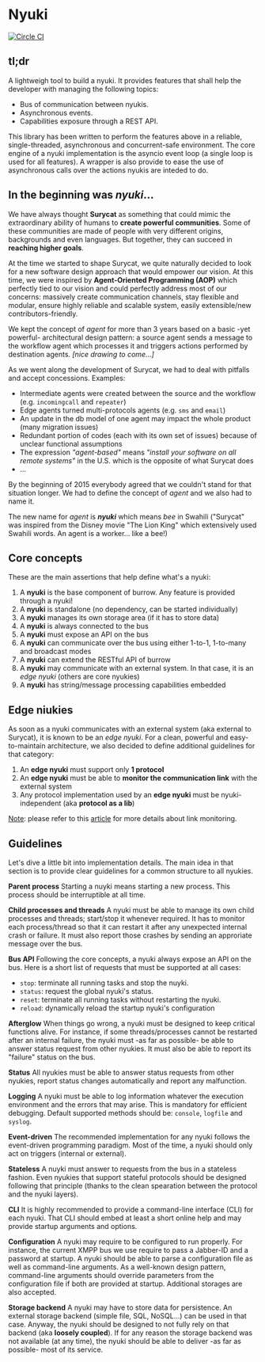 # Nyuki

[![Circle CI](https://circleci.com/gh/optiflows/nyuki.svg?style=svg&circle-token=13ac14e1fa136c3488cb48b32ce52347d398e08b)](https://circleci.com/gh/optiflows/nyuki)

## tl;dr
A lightweigh tool to build a nyuki. It provides features that shall help the developer with managing the following topics:

* Bus of communication between nyukis.
* Asynchronous events.
* Capabilities exposure through a REST API.

This library has been written to perform the features above in a reliable, single-threaded, asynchronous and concurrent-safe environment.
The core engine of a nyuki implementation is the asyncio event loop (a single loop is used for all features). A wrapper is also provide to ease the use of asynchronous calls over the actions nyukis are inteded to do.

## In the beginning was _**nyuki**_...
We have always thought **Surycat** as something that could mimic the extraordinary ability of humans to **create powerful communities**. Some of these communities are made of people with very different origins, backgrounds and even languages. But together, they can succeed in **reaching higher goals**.

At the time we started to shape Surycat, we quite naturally decided to look for a new software design approach that would empower our vision. At this time, we were inspired by **Agent-Oriented Programming (AOP)** which perfectly tied to our vision and could perfectly address most of our concerns: massively create communication channels, stay flexible and modular, ensure highly reliable and scalable system, easily extensible/new contributors-friendly.

We kept the concept of _agent_ for more than 3 years based on a basic -yet powerful- architectural design pattern: a source agent sends a message to the workflow agent which processes it and triggers actions performed by destination agents.
_[nice drawing to come...]_

As we went along the development of Surycat, we had to deal with pitfalls and accept concessions. Examples:
* Intermediate agents were created between the source and the workflow (e.g. `incomingcall` and `repeater`)
* Edge agents turned multi-protocols agents (e.g. `sms` and `email`)
* An update in the db model of one agent may impact the whole product (many migration issues)
* Redundant portion of codes (each with its own set of issues) because of unclear functional assumptions
* The expression _"agent-based"_ means _"install your software on all remote systems"_ in the U.S. which is the opposite of what Surycat does
* ...

By the beginning of 2015 everybody agreed that we couldn't stand for that situation longer. We had to define the concept of _agent_ and we also had to name it.

The new name for _agent_ is _**nyuki**_ which means _bee_ in Swahili ("Surycat" was inspired from the Disney movie "The Lion King" which extensively used Swahili words. An agent is a worker... like a bee!)

## Core concepts
These are the main assertions that help define what's a nyuki:

1. A **nyuki** is the base component of burrow. Any feature is provided through a nyuki!
2. A **nyuki** is standalone (no dependency, can be started individually)
3. A **nyuki** manages its own storage area (if it has to store data)
4. A **nyuki** is always connected to the bus
5. A **nyuki** must expose an API on the bus
6. A **nyuki** can communicate over the bus using either 1-to-1, 1-to-many and broadcast modes
7. A **nyuki** can extend the RESTful API of burrow
8. A **nyuki** may communicate with an external system. In that case, it is an _edge nyuki_ (others are core nyukies)
9. A **nyuki** has string/message processing capabilities embedded

## Edge niukies
As soon as a nyuki communicates with an external system (aka external to Surycat), it is known to be an _edge nyuki_. For a clean, powerful and easy-to-maintain architecture, we also decided to define additional guidelines for that category:

1. An **edge nyuki** must support only **1 protocol**
2. An **edge nyuki** must be able to **monitor the communication link** with the external system
3. Any protocol implementation used by an **edge nyuki** must be nyuki-independent (aka **protocol as a lib**)

<u>Note</u>: please refer to this [article](https://wiki.surycat.io/Specs/Monitoring) for more details about link monitoring.

## Guidelines
Let's dive a little bit into implementation details. The main idea in that section is to provide clear guidelines for a common structure to all nyukies.

**Parent process**
Starting a nuyki means starting a new process. This process should be interruptible at all time.

**Child processes and threads**
A nyuki must be able to manage its own child processes and threads; start/stop it whenever required. It has to monitor each process/thread so that it can restart it after any unexpected internal crash or failure. It must also report those crashes by sending an approriate message over the bus.

**Bus API**
Following the core concepts, a nyuki always expose an API on the bus. Here is a short list of requests that must be supported at all cases:
* `stop`: terminate all running tasks and stop the nuyki.
* `status`: request the global nyuki's status.
* `reset`: terminate all running tasks without restarting the nyuki.
* `reload`: dynamically reload the startup nyuki's configuration

**Afterglow**
When things go wrong, a nyuki must be designed to keep critical functions alive. For instance, if some threads/processes cannot be restarted after an internal failure, the nyuki must -as far as possible- be able to answer status request from other nyukies. It must also be able to report its "failure" status on the bus.

**Status**
All nyukies must be able to answer status requests from other nyukies, report status changes automatically and report any malfunction.

**Logging**
A nyuki must be able to log information whatever the execution environment and the errors that may arise. This is mandatory for efficient debugging. Default supported methods should be: `console`, `logfile` and `syslog`.

**Event-driven**
The recommended implementation for any nyuki follows the event-driven programming paradigm. Most of the time, a nyuki should only act on triggers (internal or external).

**Stateless**
A nuyki must answer to requests from the bus in a stateless fashion. Even nyukies that support stateful protocols should be designed following that principle (thanks to the clean spearation between the protocol and the nyuki layers).

**CLI**
It is highly recommended to provide a command-line interface (CLI) for each nyuki. That CLI should embed at least a short online help and may provide startup arguments and options.

**Configuration**
A nyuki may require to be configured to run properly. For instance, the current XMPP bus we use require to pass a Jabber-ID and a password at startup. A nyuki should be able to parse a configuration file as well as command-line arguments. As a well-known design pattern, command-line arguments should override parameters from the configuration file if both are provided at startup. Additional storages are also accepted.

**Storage backend**
A nyuki may have to store data for persistence. An external storage backend (simple file, SQL, NoSQL...) can be used in that case. Anyway, the nyuki should be designed to not fully rely on that backend (aka **loosely coupled**). If for any reason the storage backend was not available (at any time), the nyuki should be able to deliver -as far as possible- most of its service.
